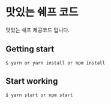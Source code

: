 # 맛있는 쉐프 코드

맛있는 쉐프 제공코드 입니다.

## Getting start

    $ yarn or yarn install or npm install

## Start working

    $ yarn start or npm start
